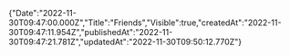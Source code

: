 {"Date":"2022-11-30T09:47:00.000Z","Title":"Friends","Visible":true,"createdAt":"2022-11-30T09:47:11.954Z","publishedAt":"2022-11-30T09:47:21.781Z","updatedAt":"2022-11-30T09:50:12.770Z"}